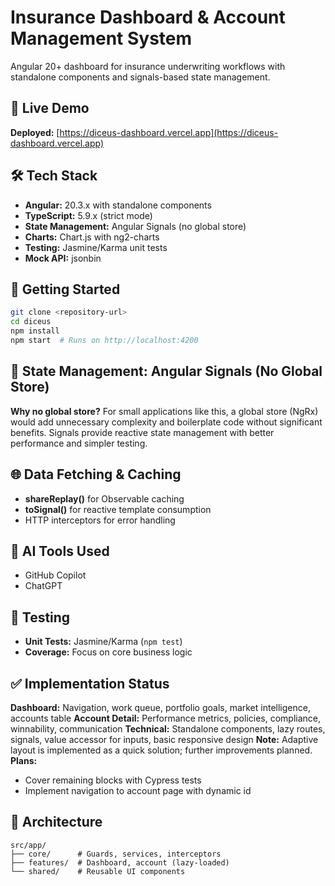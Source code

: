 # Insurance Dashboard & Account Management System

Angular 20+ dashboard for insurance underwriting workflows with standalone components and signals-based state management.

## 🚀 Live Demo

**Deployed:** [https://diceus-dashboard.vercel.app](https://diceus-dashboard.vercel.app)

## 🛠 Tech Stack

- **Angular:** 20.3.x with standalone components
- **TypeScript:** 5.9.x (strict mode)
- **State Management:** Angular Signals (no global store)
- **Charts:** Chart.js with ng2-charts
- **Testing:** Jasmine/Karma unit tests
- **Mock API:** jsonbin

## 🚦 Getting Started

```bash
git clone <repository-url>
cd diceus
npm install
npm start  # Runs on http://localhost:4200
```

## 🎯 State Management: Angular Signals (No Global Store)

**Why no global store?** For small applications like this, a global store (NgRx) would add unnecessary complexity and boilerplate code without significant benefits. Signals provide reactive state management with better performance and simpler testing.

## 🌐 Data Fetching & Caching

- **shareReplay()** for Observable caching
- **toSignal()** for reactive template consumption
- HTTP interceptors for error handling

## 🤖 AI Tools Used

- GitHub Copilot
- ChatGPT

## 🧪 Testing

- **Unit Tests:** Jasmine/Karma (`npm test`)
- **Coverage:** Focus on core business logic

## ✅ Implementation Status

**Dashboard:** Navigation, work queue, portfolio goals, market intelligence, accounts table
**Account Detail:** Performance metrics, policies, compliance, winnability, communication
**Technical:** Standalone components, lazy routes, signals, value accessor for inputs, basic responsive design
**Note:** Adaptive layout is implemented as a quick solution; further improvements planned.
**Plans:**

- Cover remaining blocks with Cypress tests
- Implement navigation to account page with dynamic id

## 📝 Architecture

```
src/app/
├── core/      # Guards, services, interceptors
├── features/  # Dashboard, account (lazy-loaded)
└── shared/    # Reusable UI components
```
